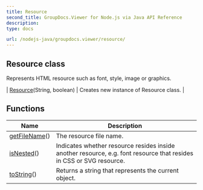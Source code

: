 ```yaml
---
title: Resource
second_title: GroupDocs.Viewer for Node.js via Java API Reference
description: 
type: docs

url: /nodejs-java/groupdocs.viewer/resource/
---
```


## Resource class

 Represents HTML resource such as font, style, image or graphics.
 
| [Resource](resource)(String, boolean) | Creates new instance of Resource class. |

## Functions

| Name | Description |
| --- | --- |
| [getFileName](getfilename)() | The resource file name. |
| [isNested](isnested)() | Indicates whether resource resides inside another resource, e&#46;g&#46; font resource that resides in CSS or SVG resource. |
| [toString](tostring)() | Returns a string that represents the current object. |
